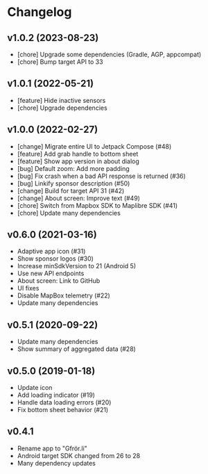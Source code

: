 # Changelog

## v1.0.2 (2023-08-23)

- [chore] Upgrade some dependencies (Gradle, AGP, appcompat)
- [chore] Bump target API to 33

## v1.0.1 (2022-05-21)

- [feature] Hide inactive sensors
- [chore] Upgrade dependencies

## v1.0.0 (2022-02-27)

- [change] Migrate entire UI to Jetpack Compose (#48)
- [feature] Add grab handle to bottom sheet
- [feature] Show app version in about dialog 
- [bug] Default zoom: Add more padding
- [bug] Fix crash when a bad API response is returned (#36)
- [bug] Linkify sponsor description (#50)
- [change] Build for target API 31 (#42)
- [change] About screen: Improve text (#49)
- [chore] Switch from Mapbox SDK to Maplibre SDK (#41)
- [chore] Update many dependencies

## v0.6.0 (2021-03-16)

- Adaptive app icon (#31)
- Show sponsor logos (#30)
- Increase minSdkVersion to 21 (Android 5)
- Use new API endpoints
- About screen: Link to GitHub
- UI fixes
- Disable MapBox telemetry (#22)
- Update many dependencies

## v0.5.1 (2020-09-22)

- Update many dependencies
- Show summary of aggregated data (#28)

## v0.5.0 (2019-01-18)

- Update icon
- Add loading indicator (#19)
- Handle data loading errors (#20)
- Fix bottom sheet behavior (#21)

## v0.4.1

- Rename app to "Gfrör.li"
- Android target SDK changed from 26 to 28
- Many dependency updates
